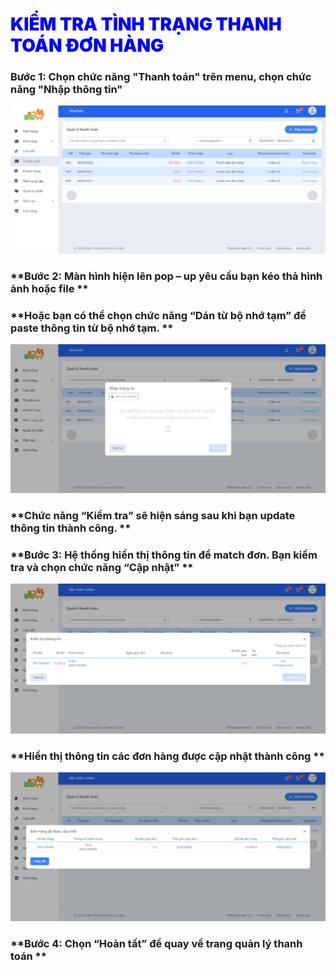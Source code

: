# <span style= "color: blue; font-weight:900;"> KIỂM TRA TÌNH TRẠNG THANH TOÁN ĐƠN HÀNG </span>

### **Bước 1: Chọn chức năng "Thanh toán" trên menu, chọn chức năng "Nhập thông tin"**

![](../images/payment/match-ord.png)

### **Bước 2: Màn hình hiện lên pop – up yêu cầu bạn kéo thả hình ảnh hoặc file **

### **Hoặc bạn có thể chọn chức năng “Dán từ bộ nhớ tạm” để paste thông tin từ bộ nhớ tạm. **

![](../images/payment/payment.png)


### **Chức năng “Kiểm tra” sẽ hiện sáng sau khi bạn update thông tin thành công. **

### **Bước 3: Hệ thống hiển thị thông tin để match đơn. Bạn kiểm tra và chọn chức năng “Cập nhật” **

![](../images/payment/check.png)

### **Hiển thị thông tin các đơn hàng được cập nhật thành công **

![](../images/payment/checkdone.png)

### **Bước 4: Chọn “Hoàn tất” để quay về trang quản lý thanh toán **



                                                        
